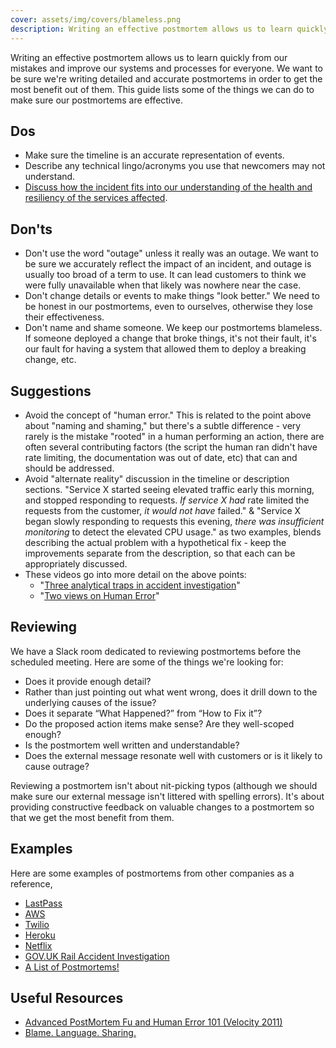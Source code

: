 ```yaml
---
cover: assets/img/covers/blameless.png
description: Writing an effective postmortem allows us to learn quickly from our mistakes and improve our systems and processes for everyone. We want to be sure we're writing detailed and accurate postmortems in order to get the most benefit out of them. This guide lists some of the things we can do to make sure our post-mortems are effective.
---
```

Writing an effective postmortem allows us to learn quickly from our mistakes and improve our systems and processes for everyone. We want to be sure we're writing detailed and accurate postmortems in order to get the most benefit out of them. This guide lists some of the things we can do to make sure our postmortems are effective.

## Dos

* Make sure the timeline is an accurate representation of events.
* Describe any technical lingo/acronyms you use that newcomers may not understand.
* [Discuss how the incident fits into our understanding of the health and resiliency of the services affected](https://www.synax.io/blog/postmortem-understand-service-reliability/).

## Don'ts

* Don't use the word "outage" unless it really was an outage. We want to be sure we accurately reflect the impact of an incident, and outage is usually too broad of a term to use. It can lead customers to think we were fully unavailable when that likely was nowhere near the case.
* Don't change details or events to make things "look better." We need to be honest in our postmortems, even to ourselves, otherwise they lose their effectiveness.
* Don't name and shame someone. We keep our postmortems blameless. If someone deployed a change that broke things, it's not their fault, it's our fault for having a system that allowed them to deploy a breaking change, etc.

## Suggestions

* Avoid the concept of "human error." This is related to the point above about "naming and shaming," but there's a subtle difference - very rarely is the mistake "rooted" in a human performing an action, there are often several contributing factors (the script the human ran didn't have rate limiting, the documentation was out of date, etc) that can and should be addressed.
* Avoid "alternate reality" discussion in the timeline or description sections. "Service X started seeing elevated traffic early this morning, and stopped responding to requests. _*If service X had*_ rate limited the requests from the customer, _*it would not have*_ failed." & "Service X began slowly responding to requests this evening, _*there was insufficient monitoring*_ to detect the elevated CPU usage." as two examples, blends describing the actual problem with a hypothetical fix - keep the improvements separate from the description, so that each can be appropriately discussed.
* These videos go into more detail on the above points:
  * "[Three analytical traps in accident investigation](https://www.youtube.com/watch?v=TqaFT-0cY7U)"
  * "[Two views on Human Error](https://www.youtube.com/watch?v=rHeukoWWtQ8)"

## Reviewing

We have a Slack room dedicated to reviewing postmortems before the scheduled meeting. Here are some of the things we're looking for:

* Does it provide enough detail?
* Rather than just pointing out what went wrong, does it drill down to the underlying causes of the issue?
* Does it separate “What Happened?” from “How to Fix it”?
* Do the proposed action items make sense? Are they well-scoped enough?
* Is the postmortem well written and understandable?
* Does the external message resonate well with customers or is it likely to cause outrage?

Reviewing a postmortem isn't about nit-picking typos (although we should make sure our external message isn't littered with spelling errors). It's about providing constructive feedback on valuable changes to a postmortem so that we get the most benefit from them.

## Examples
Here are some examples of postmortems from other companies as a reference,

* [LastPass](https://blog.lastpass.com/2015/06/lastpass-security-notice/)
* [AWS](https://aws.amazon.com/message/5467D2/)
* [Twilio](https://www.twilio.com/blog/2013/07/billing-incident-post-mortem-breakdown-analysis-and-root-cause.html)
* [Heroku](https://status.heroku.com/incidents/151)
* [Netflix](https://netflixtechblog.com/post-mortem-of-october-22-2012-aws-degradation-efcee3ab40d5)
* [GOV.UK Rail Accident Investigation](https://www.gov.uk/government/publications/kyle-beck-safety-digest/near-miss-at-kyle-beck-3-august-2016)
* [A List of Postmortems!](https://github.com/danluu/post-mortems)

## Useful Resources

* [Advanced PostMortem Fu and Human Error 101 (Velocity 2011)](https://www.slideshare.net/jallspaw/advanced-postmortem-fu-and-human-error-101-velocity-2011)
* [Blame. Language. Sharing.](https://fractio.nl/2015/10/30/blame-language-sharing/)
